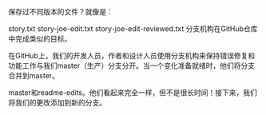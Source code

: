 保存过不同版本的文件？就像是：

story.txt
story-joe-edit.txt
story-joe-edit-reviewed.txt
分支机构在GitHub仓库中完成类似的目标。

在GitHub上，我们的开发人员，作者和设计人员使用分支机构来保持错误修复和功能工作与我们master（生产）分支分开。当一个变化准备就绪时，他们将分支合并到master。

master和readme-edits。他们看起来完全一样，但不是很长时间！接下来，我们将我们的更改添加到新的分支。







